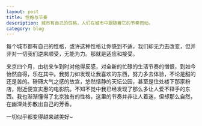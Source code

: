 ```yaml
---
layout: post
title: 性格与节奏
description: 城市有自己的性格，人们在城市中跟随着它的节奏而动。
category: blog
---
```


每个城市都有自己的性格，或许这种性格让你感到不适，我们却无力去改变，但并非对一切我们逆来顺受，无能为力。那就是适应和接受。

来京四个月，由初来乍到时对他得反感，对全新的忙碌的生活节奏的憎恨，到如今怡然自得，乐在其中。我努力如发现让我喜欢的东西，努力多去体验，不论是甜的还是苦的。磅礴大气之感的故宫，悠然恬静的天坛公园，甚至是住处楼下那家粉店，附近便宜实惠的电影院。不知不觉中我已经发现了那么多让人爱不释手的东西。我也渐渐懂得了北京独有的性格，这里的节奏并非让人着迷，但却那么自然，在幽深处弥散出自己的芳香。

一切似乎都变得越来越美好~